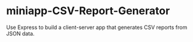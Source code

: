 # miniapp-CSV-Report-Generator
Use Express to build a client-server app that generates CSV reports from JSON data.
